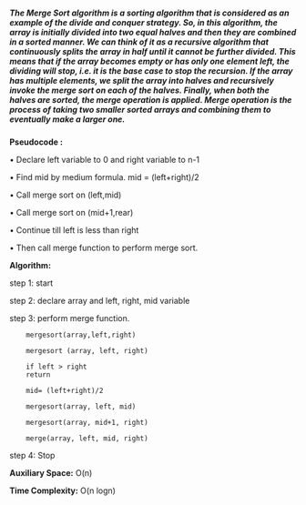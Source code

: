 ##### The Merge Sort algorithm is a sorting algorithm that is considered as an example of the divide and conquer strategy. So, in this algorithm, the array is initially divided into two equal halves and then they are combined in a sorted manner. We can think of it as a recursive algorithm that continuously splits the array in half until it cannot be further divided. This means that if the array becomes empty or has only one element left, the dividing will stop, i.e. it is the base case to stop the recursion. If the array has multiple elements, we split the array into halves and recursively invoke the merge sort on each of the halves. Finally, when both the halves are sorted, the merge operation is applied. Merge operation is the process of taking two smaller sorted arrays and combining them to eventually make a larger one.

**Pseudocode :**

•    Declare left variable to 0 and right variable to n-1 

•    Find mid by medium formula. mid = (left+right)/2

•    Call merge sort on (left,mid)

•    Call merge sort on (mid+1,rear)

•    Continue till left is less than right

•    Then call merge function to perform merge sort.



**Algorithm:**

step 1: start

step 2: declare array and left, right, mid variable 

step 3: perform merge function.

        mergesort(array,left,right)
        
        mergesort (array, left, right)
        
        if left > right
        return
        
        mid= (left+right)/2
        
        mergesort(array, left, mid)
        
        mergesort(array, mid+1, right)
        
        merge(array, left, mid, right)
        
step 4: Stop

**Auxiliary Space:** O(n)

**Time Complexity:** O(n logn)

